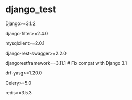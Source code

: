 # django_test

Django>=3.1.2

django-filter>=2.4.0

mysqlclient>=2.0.1

django-rest-swagger>=2.2.0

djangorestframework==3.11.1 # Fix compat with Django 3.1

drf-yasg>=1.20.0

Celery>=5.0

redis>=3.5.3
